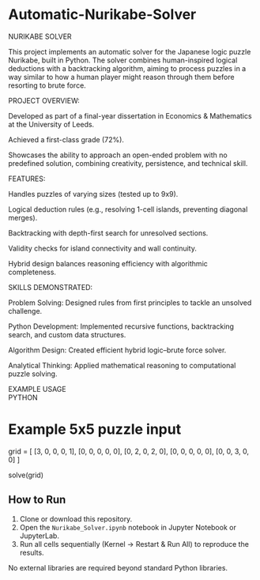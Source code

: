# Automatic-Nurikabe-Solver 

NURIKABE SOLVER

This project implements an automatic solver for the Japanese logic puzzle Nurikabe, built in Python. The solver combines human-inspired logical deductions with a backtracking algorithm, aiming to process puzzles in a way similar to how a human player might reason through them before resorting to brute force.

PROJECT OVERVIEW:

Developed as part of a final-year dissertation in Economics & Mathematics at the University of Leeds.

Achieved a first-class grade (72%).

Showcases the ability to approach an open-ended problem with no predefined solution, combining creativity, persistence, and technical skill.

FEATURES:

Handles puzzles of varying sizes (tested up to 9x9).

Logical deduction rules (e.g., resolving 1-cell islands, preventing diagonal merges).

Backtracking with depth-first search for unresolved sections.

Validity checks for island connectivity and wall continuity.

Hybrid design balances reasoning efficiency with algorithmic completeness.

SKILLS DEMONSTRATED:

Problem Solving: Designed rules from first principles to tackle an unsolved challenge.

Python Development: Implemented recursive functions, backtracking search, and custom data structures.

Algorithm Design: Created efficient hybrid logic–brute force solver.

Analytical Thinking: Applied mathematical reasoning to computational puzzle solving. 

EXAMPLE USAGE  
PYTHON 

# Example 5x5 puzzle input
grid = [
    [3, 0, 0, 0, 1],
    [0, 0, 0, 0, 0],
    [0, 2, 0, 2, 0],
    [0, 0, 0, 0, 0],
    [0, 0, 3, 0, 0]
]

solve(grid) 


## How to Run

1. Clone or download this repository.  
2. Open the `Nurikabe_Solver.ipynb` notebook in Jupyter Notebook or JupyterLab.  
3. Run all cells sequentially (Kernel → Restart & Run All) to reproduce the results.  

No external libraries are required beyond standard Python libraries.

